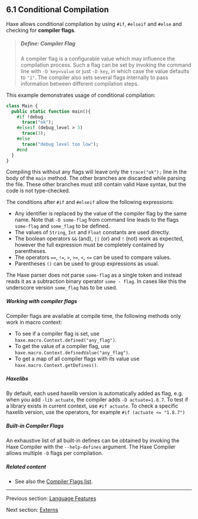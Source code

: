 ## 6.1 Conditional Compilation

Haxe allows conditional compilation by using `#if`, `#elseif` and `#else` and checking for **compiler flags**.

> ##### Define: Compiler Flag
>
> A compiler flag is a configurable value which may influence the compilation process. Such a flag can be set by invoking the command line with `-D key=value` or just `-D key`, in which case the value defaults to `"1"`. The compiler also sets several flags internally to pass information between different compilation steps.

This example demonstrates usage of conditional compilation:

```haxe
class Main {
  public static function main(){
    #if !debug
      trace("ok");
    #elseif (debug_level > 3)
      trace(3);
    #else
      trace("debug level too low");
    #end
  }
}
```

Compiling this without any flags will leave only the `trace("ok");` line in the body of the `main` method. The other branches are discarded while parsing the file. These other branches must still contain valid Haxe syntax, but the code is not type-checked.

The conditions after `#if` and `#elseif` allow the following expressions:

* Any identifier is replaced by the value of the compiler flag by the same name. Note that `-D some-flag` from command line leads to the flags `some-flag` and `some_flag` to be defined.
* The values of `String`, `Int` and `Float` constants are used directly.
* The boolean operators `&&` (and), `||` (or) and `!` (not) work as expected, however the full expression must be completely contained by parentheses.
* The operators `==`, `!=`, `>`, `>=`, `<`, `<=` can be used to compare values.
* Parentheses `()` can be used to group expressions as usual.

The Haxe parser does not parse `some-flag` as a single token and instead reads it as a subtraction binary operator `some - flag`. In cases like this the underscore version `some_flag` has to be used.

##### Working with compiler flags
Compiler flags are available at compile time, the following methods only work in macro context:

* To see if a compiler flag is set, use `haxe.macro.Context.defined("any_flag")`.
* To get the value of a compiler flag, use `haxe.macro.Context.definedValue("any_flag")`.
* To get a map of all compiler flags with its value use `haxe.macro.Context.getDefines()`.

##### Haxelibs
By default, each used haxelib version is automatically added as flag, e.g. when you add `-lib actuate`, the compiler adds `-D actuate=1.8.7`. To test if a library exists in current context, use `#if actuate`. To check a specific haxelib version, use the operators, for example `#if (actuate <= "1.8.7")`

##### Built-in Compiler Flags
An exhaustive list of all built-in defines can be obtained by invoking the Haxe Compiler with the `--help-defines` argument. The Haxe Compiler allows multiple `-D` flags per compilation.

##### Related content

* See also the [Compiler Flags list](compiler-usage-flags.md).

---

Previous section: [Language Features](lf.md)

Next section: [Externs](lf-externs.md)